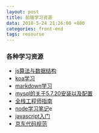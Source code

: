 ```yaml
---
layout: post
title: 前端学习资源
data: 2018-5-24 21:26:00 +800
categories: front-end
tags: resourse
---
```


### 各种学习资源
<!-- more -->
* [js算法与数据结构](https://github.com/trekhleb/javascript-algorithms)
* [koa学习](https://chenshenhai.github.io/koa2-note/)
* [markdown学习](http://xianbai.me/learn-md/index.html)
* [mysql的关于5.7.20安装以及配置](https://blog.csdn.net/qingyuwp/article/details/78706904)
* [全栈工程师指南](https://growth.phodal.com/)
* [node学习笔记](https://github.com/chyingp/nodejs-learning-guide/blob/master/README.md)e
* [javascript入门](https://wangdoc.com/javascript/index.html)
* [京东代码规范](https://guide.aotu.io/index.html)